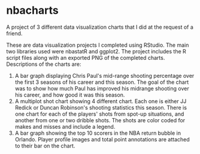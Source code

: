 # nbacharts
A project of 3 different data visualization charts that I did at the request of a friend.

These are data visualization projects I completed using RStudio. The main two libraries used were nbastatR and ggplot2. The project includes the R script files along with an exported PNG of the completed charts.
Descriptions of the charts are:
  1. A bar graph displaying Chris Paul's mid-range shooting percentage over the first 3 seasons of his career and this season. The goal of the chart was to show how much Paul has improved his midrange shooting over his career, and how good it was this season.
  2. A multiplot shot chart showing 4 different chart. Each one is either JJ Redick or Duncan Robinson's shooting statistics this season. There is one chart for each of the players' shots from spot-up situations, and another from one or two dribble shots. The shots are color coded for makes and misses and include a legend.
  3. A bar graph showing the top 10 scorers in the NBA return bubble in Orlando. Player profile images and total point annotations are attached to their bar on the chart.
